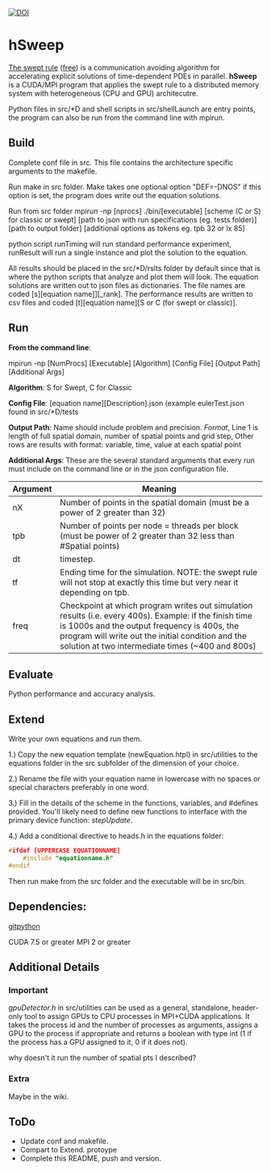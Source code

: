[![DOI](https://zenodo.org/badge/DOI/10.5281/zenodo.1291212.svg)](https://doi.org/10.5281/zenodo.1291212)

# hSweep

[The swept rule](https://www.sciencedirect.com/science/article/pii/S0021999117309221?via%3Dihub) ([free](https://arxiv.org/abs/1705.03162)) is a communication avoiding algorithm for accelerating explicit solutions of time-dependent PDEs in parallel.
**hSweep** is a CUDA/MPI program that applies the swept rule to a distributed memory system with heterogeneous (CPU and GPU) architecutre.

Python files in src/\*D and shell scripts in src/shellLaunch are entry points, the program can also be run from the command line with mpirun.

## Build

Complete conf file in src.  This file contains the architecture specific arguments to the makefile.

Run make in src folder.  Make takes one optional option "DEF=-DNOS" if this option is set, the program does write out the equation solutions.

Run from src folder 
mpirun -np [nprocs] ./bin/[executable] [scheme (C or S) for classic or swept] [path to json with run specifications (eg. tests folder)] [path to output folder] [additional options as tokens eg. tpb 32 or lx 85]

python script runTiming will run standard performance experiment, runResult will run a single instance and plot the solution to the equation.

All results should be placed in the src/\*D/rslts folder by default since that is where the python scripts that analyze and plot them will look.
The equation solutions are written out to json files as dictionaries.  The file names are coded [s][equation name]][_rank].
The performance results are written to csv files and coded [t][equation name][S or C (for swept or classic)].

## Run
**From the command line**:

mpirun -np [NumProcs] [Executable] [Algorithm] [Config File] [Output Path] [Additional Args]

**Algorithm**: S for Swept, C for Classic

**Config File**: [equation name][Description].json (example eulerTest.json found in src/\*D/tests

**Output Path**: Name should include problem and precision. *Format*, Line 1 is length of full spatial domain, number of spatial points and grid step, Other rows are results with format: variable, time, value at each spatial point

**Additional Args**: These are the several standard arguments that every run must include on the command line or in the json configuration file.

| Argument  |  Meaning |
| --------- | -------- |
| nX | Number of points in the spatial domain (must be a power of 2 greater than 32)
| tpb | Number of points per node = threads per block (must be power of 2 greater than 32 less than #Spatial points)
| dt | timestep.
| tf | Ending time for the simulation.  NOTE: the swept rule will not stop at exactly this time but very near it depending on tpb.
| freq | Checkpoint at which program writes out simulation results (i.e. every 400s).  Example: if the finish time is 1000s and the output frequency is 400s, the program will write out the initial condition and the solution at two intermediate times (~400 and 800s)

## Evaluate

Python performance and accuracy analysis.

## Extend

Write your own equations and run them.

1.) 
Copy the new equation template (newEquation.htpl) in src/utilities to the equations folder in the src subfolder of the dimension of your choice.

2.) 
Rename the file with your equation name in lowercase with no spaces or special characters preferably in one word. 

3.) 
Fill in the details of the scheme in the functions, variables, and #defines provided.
You'll likely need to define new functions to interface with the primary device function: _stepUpdate_.

4.) Add a conditional directive to heads.h in the equations folder:
``` C++
#ifdef [UPPERCASE EQUATIONNAME]
    #include "equationname.h"
#endif
```

Then run make from the src folder and the executable will be in src/bin.

## Dependencies:

[gitpython](http://gitpython.readthedocs.io/en/stable/intro.html)

CUDA 7.5 or greater
MPI 2 or greater

## Additional Details
### Important

_gpuDetector.h_ in src/utilities can be used as a general, standalone, header-only tool to assign GPUs to CPU processes in MPI+CUDA applications.
It takes the process id and the number of processes as arguments, assigns a GPU to the process if appropriate and returns a boolean with type int (1 if the process has a GPU assigned to it, 0 if it does not).

why doesn't it run the number of spatial pts I described?

### Extra

Maybe in the wiki.

## ToDo
- Update conf and makefile.
- Compart to Extend. protoype 
- Complete this README, push and version.
